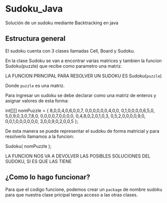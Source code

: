 # Sudoku_Java
Solución de un sudoku mediante Backtracking en java

## Estructura general
El sudoku cuenta con 3 clases llamadas Cell, Board y Sudoku.

En la clase Sudoku se van a encontrar varias matrices y tambien la funcion Sudoku(puzzle) que recibe como parametro una matriz.

LA FUNCION PRINCIPAL PARA RESOLVER UN SUDOKU ES Sudoku(`puzzle`)

Donde `puzzle` es una matriz.

Para ingresar un sudoku se debe declarar como una matriz de  enteros y asignar valores de esta forma:

int[][] nomPuzzle = {
	8,0,0,4,0,6,0,0,7,
	0,0,0,0,0,0,4,0,0,
	0,1,0,0,0,0,6,5,0,
	5,0,9,0,3,0,7,8,0,
	0,0,0,0,7,0,0,0,0,
	0,4,8,0,2,0,1,0,3,
	0,5,2,0,0,0,0,9,0,
	0,0,1,0,0,0,0,0,0,
	3,0,0,9,0,2,0,0,5
};

De esta manera se puede representar el sudoku de forma matricial y para resolverlo llamamos a la funcion:

Sudoku( nomPuzzle );

LA FUNCION NOS VA A DEVOLVER LAS POSIBLES SOLUCIONES DEL SUDOKU, SI ES QUE LAS TIENE

## ¿Como lo hago funcionar?

Para que el codigo funcione, podemos crear un `package` de nombre sudoku para que nuestra clase pricipal tenga acceso a las otras clases.